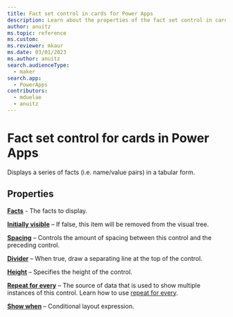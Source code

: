 ```yaml
---
title: Fact set control in cards for Power Apps
description: Learn about the properties of the fact set control in cards for Power Apps.
author: anuitz
ms.topic: reference
ms.custom: 
ms.reviewer: mkaur
ms.date: 03/01/2023
ms.author: anuitz
search.audienceType:
  - maker
search.app:
  - PowerApps
contributors:
  - mduelae
  - anuitz
---
```


# Fact set control for cards in Power Apps

Displays a series of facts (i.e. name/value pairs) in a tabular form.

## Properties

**[Facts](control-reference.md#f)** - The facts to display.

**[Initially visible](control-reference.md#i)** – If false, this item will be removed from the visual tree.

**[Spacing](control-reference.md#s)** – Controls the amount of spacing between this control and the preceding control.

**[Divider](control-reference.md#d)** – When true, draw a separating line at the top of the control.

**[Height](control-reference.md#h)** – Specifies the height of the control.

**[Repeat for every](control-reference.md#r)** – The source of data that is used to show multiple instances of this control. Learn how to use [repeat for every](repeat-for-every.md).

**[Show when](control-reference.md#s)** – Conditional layout expression.
